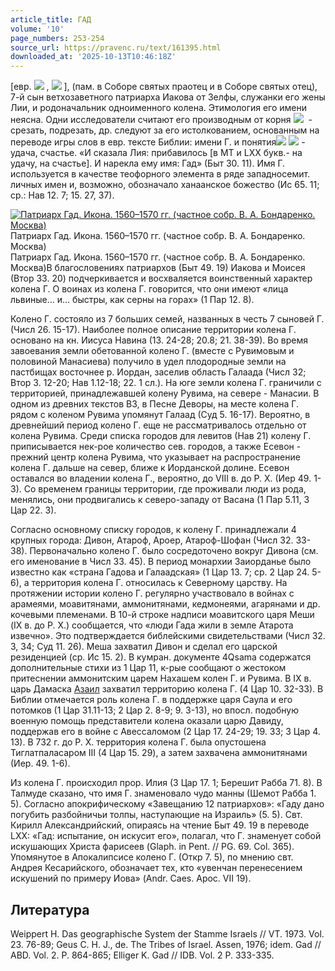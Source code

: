 ```yaml
---
article_title: ГАД
volume: '10'
page_numbers: 253-254
source_url: https://pravenc.ru/text/161395.html
downloaded_at: '2025-10-13T10:46:18Z'
---
```


[евр. ![](https://pravenc.ru/char/2712331/dg/image.png) , ![](https://pravenc.ru/char/26062/gAd/image.png) ], (пам. в Соборе святых праотец и в Соборе святых отец), 7-й cын ветхозаветного патриарха Иакова от Зелфы, служанки его жены Лии, и родоначальник одноименного колена. Этимология его имени неясна. Одни исследователи считают его производным от корня ![](https://pravenc.ru/char/26062/gdd/image.png)  - срезать, подрезать, др. следуют за его истолкованием, основанным на переводе игры слов в евр. тексте Библии: имени Г. и понятия![](<https://pravenc.ru/char/26062/ /image.png>) ![](<https://pravenc.ru/char/26062/ gAd /image.png>) - удача, счастье. «И сказала Лия: прибавилось [в МТ и LXX букв.- на удачу, на счастье]. И нарекла ему имя: Гад» (Быт 30. 11). Имя Г. используется в качестве теофорного элемента в ряде западносемит. личных имен и, возможно, обозначало ханаанское божество (Ис 65. 11; ср.: Нав 12. 7; 15. 27, 37).

[![Патриарх Гад. Икона. 1560–1570 гг. (частное собр. В. А. Бондаренко. Москва)](https://pravenc.ru/data/931/466/1234/i200.jpg "Кликните для увеличения картинки")](https://pravenc.ru/data/931/466/1234/i400.jpg)Патриарх Гад. Икона. 1560–1570 гг. (частное собр. В. А. Бондаренко. Москва)  
Патриарх Гад. Икона. 1560–1570 гг. (частное собр. В. А. Бондаренко. Москва)В благословениях патриархов (Быт 49. 19) Иакова и Моисея (Втор 33. 20) подчеркивается и восхваляется воинственный характер колена Г. О воинах из колена Г. говорится, что они имеют «лица львиные… и… быстры, как серны на горах» (1 Пар 12. 8).

Колено Г. состояло из 7 больших семей, названных в честь 7 сыновей Г. (Числ 26. 15-17). Наиболее полное описание территории колена Г. основано на кн. Иисуса Навина (13. 24-28; 20.8; 21. 38-39). Во время завоевания земли обетованной колено Г. (вместе с Рувимовым и половиной Манасиева) получило в удел плодородные земли на пастбищах восточнее р. Иордан, заселив область Галаада (Числ 32; Втор 3. 12-20; Нав 1.12-18; 22. 1 сл.). На юге земли колена Г. граничили с территорией, принадлежавшей колену Рувима, на севере - Манасии. В одном из древних текстов ВЗ, в Песне Деворы, на месте колена Г. рядом с коленом Рувима упомянут Галаад (Суд 5. 16-17). Вероятно, в древнейший период колено Г. еще не рассматривалось отдельно от колена Рувима. Среди списка городов для левитов (Нав 21) колену Г. приписывается нек-рое количество сев. городов, а также Есевон - прежний центр колена Рувима, что указывает на распространение колена Г. дальше на север, ближе к Иорданской долине. Есевон оставался во владении колена Г., вероятно, до VIII в. до Р. Х. (Иер 49. 1-3). Со временем границы территории, где проживали люди из рода, менялись, они продвигались к северо-западу от Васана (1 Пар 5.11, 3 Цар 22. 3).

Согласно основному списку городов, к колену Г. принадлежали 4 крупных города: Дивон, Атароф, Ароер, Атароф-Шофан (Числ 32. 33-38). Первоначально колено Г. было сосредоточено вокруг Дивона (см. его именование в Числ 33. 45). В период монархии Заиорданье было известно как «страна Гадова и Галаадская» (1 Цар 13. 7; ср. 2 Цар 24. 5-6), а территория колена Г. относилась к Северному царству. На протяжении истории колено Г. регулярно участвовало в войнах с арамеями, моавитянами, аммонитянами, кедмонеями, агарянами и др. кочевыми племенами. В 10-й строке надписи моавитского царя Меши (IX в. до Р. Х.) сообщается, что «люди Гада жили в земле Атарота извечно». Это подтверждается библейскими свидетельствами (Числ 32. 3, 34; Суд 11. 26). Меша захватил Дивон и сделал его царской резиденцией (ср. Ис 15. 2). В кумран. документе 4Qsama содержатся дополнительные стихи из 1 Цар 11, к-рые сообщают о жестоком притеснении аммонитским царем Нахашем колен Г. и Рувима. В IX в. царь Дамаска [Азаил](https://pravenc.ru/text/Азаил.html) захватил территорию колена Г. (4 Цар 10. 32-33). В Библии отмечается роль колена Г. в поддержке царя Саула и его потомков (1 Цар 31.11-13; 2 Цар 2. 8-9; 9. 3-13), но впосл. подобную военную помощь представители колена оказали царю Давиду, поддержав его в войне с Авессаломом (2 Цар 17. 24-29; 19. 33; 3 Цар 4. 13). В 732 г. до Р. Х. территория колена Г. была опустошена Тиглатпаласаром III (4 Цар 15. 29), а затем захвачена аммонитянами (Иер. 49. 1-6).

Из колена Г. происходил прор. Илия (3 Цар 17. 1; Берешит Рабба 71. 8). В Талмуде сказано, что имя Г. знаменовало чудо манны (Шемот Рабба 1. 5). Согласно апокрифическому «Завещанию 12 патриархов»: «Гаду дано погубить разбойничьи толпы, наступающие на Израиль» (5. 5). Свт. Кирилл Александрийский, опираясь на чтение Быт 49. 19 в переводе LXX: «Гад: испытание, он искусит его», полагал, что Г. знаменует собой искушающих Христа фарисеев (Glaph. in Pent. // PG. 69. Col. 365). Упомянутое в Апокалипсисе колено Г. (Откр 7. 5), по мнению свт. Андрея Кесарийского, обозначает тех, кто «увенчан перенесением искушений по примеру Иова» (Andr. Caes. Apoc. VII 19).

## Литература

Weippert H. Das geographische System der Stamme Israels // VT. 1973. Vol. 23. 76-89; Geus C. H. J., de. The Tribes of Israel. Assen, 1976; idem. Gad // ABD. Vol. 2. P. 864-865; Elliger K. Gad // IDB. Vol. 2 P. 333-335.
